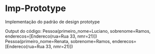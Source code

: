 # Imp-Prototype
 Implementação do padrão de design prototype

Output do código:
Pessoa(primeiro_nome=Luciano, sobrenome=Ramos, enderecos=[Endereco(rua=Rua 33, nmr=21)])
Pessoa(primeiro_nome=Renata, sobrenome=Ramos, enderecos=[Endereco(rua=Rua 33, nmr=21)])